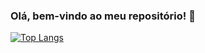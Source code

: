 ### Olá, bem-vindo ao meu repositório! 👋

[![Top Langs](https://github-readme-stats.vercel.app/api/top-langs/?username=felipewrany&layout=compact)](https://github.com/anuraghazra/github-readme-stats)
